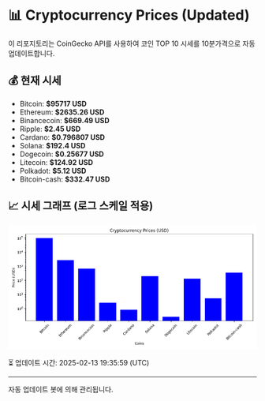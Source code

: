 
# 📊 Cryptocurrency Prices (Updated)

이 리포지토리는 CoinGecko API를 사용하여 코인 TOP 10 시세를 10분가격으로 자동 업데이트합니다.

## 💰 현재 시세
- Bitcoin: **$95717 USD**
- Ethereum: **$2635.26 USD**
- Binancecoin: **$669.49 USD**
- Ripple: **$2.45 USD**
- Cardano: **$0.796807 USD**
- Solana: **$192.4 USD**
- Dogecoin: **$0.25677 USD**
- Litecoin: **$124.92 USD**
- Polkadot: **$5.12 USD**
- Bitcoin-cash: **$332.47 USD**

## 📈 시세 그래프 (로그 스케일 적용)
![Crypto Prices](crypto_prices.png)

⏳ 업데이트 시간: 2025-02-13 19:35:59 (UTC)

---
자동 업데이트 봇에 의해 관리됩니다.
